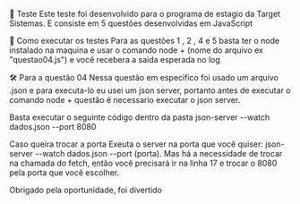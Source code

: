 🚀 Teste
Este teste foi desenvolvido para o programa de estagio da Target Sistemas. E consiste em 5 questões desenvolvidas em JavaScript

🔗 Como executar os testes
Para as questões 1 , 2 , 4 e 5 basta ter o node instalado na maquina e usar o comando node + (nome do arquivo ex "questao04.js") e você recebera a saida esperada no log

🛠 Para a questão 04
Nessa questão em especifico foi usado um arquivo .json e para executa-lo eu usei um json server, portanto antes de executar o comando node + questão é necessario executar o json server.

Basta executar o seguinte código dentro da pasta json-server --watch dados.json --port 8080

Caso queira trocar a porta
Exeuta o server na porta que você quiser: json-server --watch dados.json --port (porta). Mas há a necessidade de trocar na chamada do fetch, então você precisará ir na linha 17 e trocar o 8080 pela porta que você escolher.

Obrigado pela oportunidade, foi divertido
